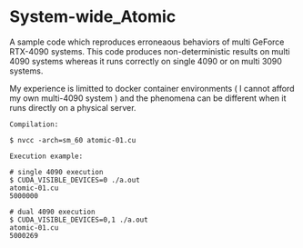 # System-wide_Atomic

A sample code which reproduces erroneaous behaviors of multi GeForce RTX-4090 systems.
This code produces non-deterministic results on multi 4090 systems whereas it runs correctly on single 4090 or on multi 3090 systems.

My experience is limitted to docker container environments ( I cannot afford my own multi-4090 system ) and the phenomena can be different when it runs directly on a physical server.


    Compilation:
    
    $ nvcc -arch=sm_60 atomic-01.cu
    
    Execution example:
    
    # single 4090 execution
    $ CUDA_VISIBLE_DEVICES=0 ./a.out 
    atomic-01.cu 
    5000000 
    
    # dual 4090 execution
    $ CUDA_VISIBLE_DEVICES=0,1 ./a.out 
    atomic-01.cu 
    5000269
